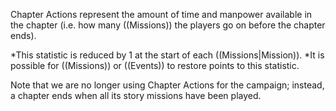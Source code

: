 Chapter Actions represent the amount of time and manpower available in the chapter (i.e. how many ((Missions)) the players go on before the chapter ends).

*This statistic is reduced by 1 at the start of each ((Missions|Mission)).
*It is possible for ((Missions)) or ((Events)) to restore points to this statistic.

Note that we are no longer using Chapter Actions for the campaign; instead, a chapter ends when all its story missions have been played.
